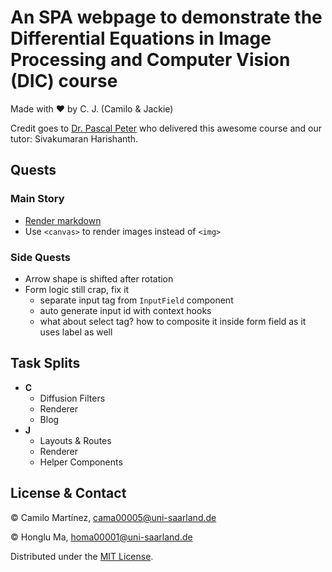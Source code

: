 # An SPA webpage to demonstrate the Differential Equations in Image Processing and Computer Vision (DIC) course
Made with ❤️ by C. J. (Camilo & Jackie)

Credit goes to [Dr. Pascal Peter](https://www.mia.uni-saarland.de/peter/index.shtml) who delivered this awesome course
and our tutor: Sivakumaran Harishanth. 

## Quests
### Main Story
* [Render markdown](https://github.com/remarkjs/react-markdown)
* Use `<canvas>` to render images instead of `<img>`
### Side Quests
* Arrow shape is shifted after rotation
* Form logic still crap, fix it
  * separate input tag from `InputField` component
  * auto generate input id with context hooks
  * what about select tag? how to composite it inside form field as it uses label as well

## Task Splits
* **C**
  * Diffusion Filters
  * Renderer
  * Blog
* **J**
  * Layouts & Routes
  * Renderer
  * Helper Components 

## License & Contact
© Camilo Martínez, <cama00005@uni-saarland.de>

© Honglu Ma, <homa00001@uni-saarland.de>

Distributed under the [MIT License](LICENSE).
